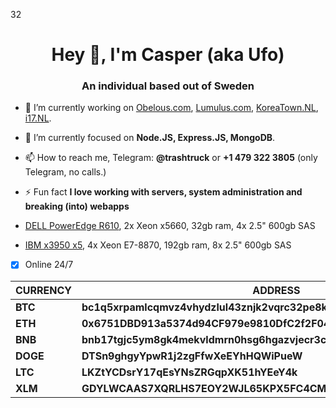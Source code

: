 32
<h1 align="center">Hey 👋, I'm Casper (aka Ufo)</h1>
<h3 align="center">An individual based out of Sweden</h3>

- 🔭 I’m currently working on [Obelous.com](https://Obelous.com), [Lumulus.com](https://github.com/Lumulus), [KoreaTown.NL](https://koreatown.nl), [i17.NL](https://i17.NL).

- 🌱 I’m currently focused on  **Node.JS, Express.JS, MongoDB**.

- 📫 How to reach me, Telegram: **@trashtruck** or **+1 479 322 3805** (only Telegram, no calls.)
 
- ⚡ Fun fact **I love working with servers, system administration and breaking (into) webapps**

 - [DELL PowerEdge R610](https://status.caspers.club/report/uptime/640d8e625d0b71492e7c9e1082bc9e66/), 2x Xeon x5660, 32gb ram, 4x 2.5" 600gb SAS
- [IBM x3950 x5](https://status.caspers.club/report/uptime/60950de550f6d74ea09529bd46b13d6a/), 4x Xeon E7-8870, 192gb ram, 8x 2.5" 600gb SAS

 - [x] Online 24/7

|CURRENCY|ADDRESS|
|--|--|
|**BTC**| **bc1q5xrpamlcqmvz4vhydzlul43znjk2vqrc32pe8k** |
|**ETH**| **0x6751DBD913a5374d94CF979e9810DfC2f2F04bc0** |
|**BNB**| **bnb17tgjc5ym8gk4mekvldmrn0hsg6hgazvjecr3cz** |
|**DOGE**| **DTSn9ghgyYpwR1j2zgFfwXeEYhHQWiPueW** |
|**LTC**| **LKZtYCDsrY17qEsYNsZRGqpXK51hYEeY4k** |
|**XLM**| **GDYLWCAAS7XQRLHS7EOY2WJL65KPX5FC4CMX6AJBNBYYV2N5RXVSNLSE** |
